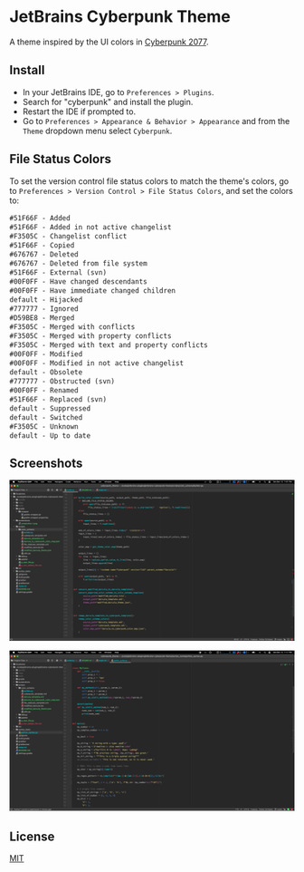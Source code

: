 # JetBrains Cyberpunk Theme

A theme inspired by the UI colors in [Cyberpunk 2077](https://www.cyberpunk.net).

## Install

* In your JetBrains IDE, go to `Preferences > Plugins`.
* Search for "cyberpunk" and install the plugin.
* Restart the IDE if prompted to.
* Go to `Preferences > Appearance & Behavior > Appearance` and from the `Theme` dropdown menu select `Cyberpunk`. 

## File Status Colors

To set the version control file status colors to match the theme's colors,
go to `Preferences > Version Control > File Status Colors`, and set the colors to:

```
#51F66F - Added
#51F66F - Added in not active changelist
#F3505C - Changelist conflict
#51F66F - Copied
#676767 - Deleted
#676767 - Deleted from file system
#51F66F - External (svn)
#00F0FF - Have changed descendants
#00F0FF - Have immediate changed children
default - Hijacked
#777777 - Ignored
#D59BE8 - Merged
#F3505C - Merged with conflicts
#F3505C - Merged with property conflicts
#F3505C - Merged with text and property conflicts
#00F0FF - Modified
#00F0FF - Modified in not active changelist
default - Obsolete
#777777 - Obstructed (svn)
#00F0FF - Renamed
#51F66F - Replaced (svn)
default - Suppressed
default - Switched
#F3505C - Unknown
default - Up to date
```

## Screenshots

![Screenshot 1](/screenshots/screenshot-1.png)

![Screenshot 2](/screenshots/screenshot-2.png) 

## License

[MIT](LICENSE)